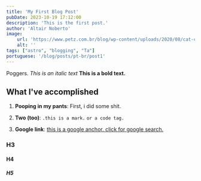 ```yaml
---
title: 'My First Blog Post'
pubDate: 2023-10-19 17:12:00
description: 'This is the first post.'
author: 'Altair Noberto'
image:
    url: 'https://www.petz.com.br/blog/wp-content/uploads/2020/08/cat-cafe-pet.jpg'
    alt: ''
tags: ["astro", "blogging", "Ta"]
portuguese: '/blog/posts/pt-br/post1'
---
```


Poggers. _This is an italic text_ **This is a bold text.**

## What I've accomplished

1. **Pooping in my pants**: First, i did some shit.

2. **Two (too)**: `.this is a mark.` `or a code tag.`

3. **Google link**: <a href="https://www.youtube.com/watch?v=dQw4w9WgXcQ" target="_blank">this is a google anchor. click for google search.</a>

### H3
#### H4
##### H5